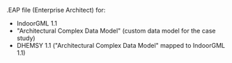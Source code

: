 .EAP file (Enterprise Architect) for:

- IndoorGML 1.1
- "Architectural Complex Data Model" (custom data model for the case study)
- DHEMSY 1.1 ("Architectural Complex Data Model" mapped to IndoorGML 1.1)
